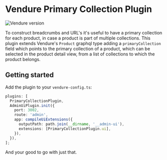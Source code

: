 # Vendure Primary Collection Plugin

![Vendure version](https://img.shields.io/badge/dynamic/json.svg?url=https%3A%2F%2Fraw.githubusercontent.com%2FPinelab-studio%2Fpinelab-vendure-plugins%2Fmain%2Fpackage.json&query=$.devDependencies[%27@vendure/core%27]&colorB=blue&label=Built%20on%20Vendure)

To construct breadcrumbs and URL's it's useful to have a primary collection for each product, in case a product is part of multiple collections. This plugin extends Vendure's `Product` graphql type adding a `primaryCollection` field which points to the primary collection of a product, which can be selected in the product detail view, from a list of collections to which the product belongs.

## Getting started

Add the plugin to your `vendure-config.ts`:

```ts
plugins: [
  PrimaryCollectionPlugin,
  AdminUiPlugin.init({
    port: 3002,
    route: 'admin',
    app: compileUiExtensions({
      outputPath: path.join(__dirname, '__admin-ui'),
      extensions: [PrimaryCollectionPlugin.ui],
    }),
  }),
];
```

And your good to go with just that.
